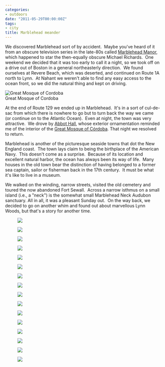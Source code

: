 ```yaml
---
categories:
- outdoors
date: "2011-05-29T00:00:00Z"
tags:
- city
title: Marblehead meander
---
```

We discovered Marblehead sort of by accident.  Maybe you've heard of it from an obscure television series in the late-80s called [Marblehead Manor](http://en.wikipedia.org/wiki/Marblehead_Manor), which happened to star the then-equally obscure Michael Richards.  One weekend we decided that it was too early to call it a night, so we took off on a drive out of Boston in a general northeasterly direction.  We found ourselves at Revere Beach, which was deserted, and continued on Route 1A north to Lynn.  At Nahant we weren't able to find any easy access to the ocean front, so we did the natural thing and kept on driving.

<img src="http://yentran.isamonkey.org/gallery/images/CordobaGreatMosque-300x223.jpg" alt="Great Mosque of Cordoba" />
<figcaption>Great Mosque of Cordoba</figcaption>

At the end of Route 129 we ended up in Marblehead.  It's in a sort of cul-de-sac from which there is nowhere to go but to turn back the way we came (or continue on to the Atlantic Ocean).  Even at night, the town was very attractive.  We drove by [Abbot Hall](http://en.wikipedia.org/wiki/Abbot_Hall_(Marblehead,_Massachusetts)), whose exterior ornamentation reminded me of the interior of the [Great Mosque of Córdoba](http://en.wikipedia.org/wiki/Cathedral%E2%80%93Mosque_of_C%C3%B3rdoba). That night we resolved to return.

Marblehead is another of the picturesque seaside towns that dot the New England coast.  The town lays claim to being the birthplace of the American Navy.  This doesn't come as a surprise.  Because of its location and excellent natural harbor, the ocean has always been its way of life.  Many houses in the old town bear the distinction of having belonged to a former sea captain, sailor or fisherman back in the 17th century.  It must be what it's like to live in a museum.

We walked on the winding, narrow streets, visited the old cemetery and toured the now abandoned Fort Sewall.  Across a narrow isthmus on a small island (i.e., a "neck") is the somewhat small Marblehead Neck Audubon sanctuary. All in all, it was a pleasant Sunday out.  On the way back, we decided to go on another whim and found out about marvellous Lynn Woods, but that's a story for another time.


<figure>
  <img src="http://yentran.isamonkey.org/gallery/marblehead/dsc_0001.jpg" />
</figure>
<figure>
  <img src="http://yentran.isamonkey.org/gallery/marblehead/dsc_0003.jpg" />
</figure>
<figure>
  <img src="http://yentran.isamonkey.org/gallery/marblehead/dsc_0004.jpg" />
</figure>
<figure>
  <img src="http://yentran.isamonkey.org/gallery/marblehead/dsc_0014.jpg" />
</figure>
<figure>
  <img src="http://yentran.isamonkey.org/gallery/marblehead/dsc_0017.jpg" />
</figure>
<figure>
  <img src="http://yentran.isamonkey.org/gallery/marblehead/dsc_0023.jpg" />
</figure>
<figure>
  <img src="http://yentran.isamonkey.org/gallery/marblehead/dsc_6115.jpg" />
</figure>
<figure>
  <img src="http://yentran.isamonkey.org/gallery/marblehead/dsc_6118.jpg" />
</figure>
<figure>
  <img src="http://yentran.isamonkey.org/gallery/marblehead/dsc_6119.jpg" />
</figure>
<figure>
  <img src="http://yentran.isamonkey.org/gallery/marblehead/dsc_6126.jpg" />
</figure>
<figure>
  <img src="http://yentran.isamonkey.org/gallery/marblehead/dsc_6134.jpg" />
</figure>
<figure>
  <img src="http://yentran.isamonkey.org/gallery/marblehead/dsc_6137.jpg" />
</figure>
<figure>
  <img src="http://yentran.isamonkey.org/gallery/marblehead/dsc_6142.jpg" />
</figure>
<figure>
  <img src="http://yentran.isamonkey.org/gallery/marblehead/dsc_6145.jpg" />
</figure>
<figure>
  <img src="http://yentran.isamonkey.org/gallery/marblehead/dsc_6147.jpg" />
</figure>
<figure>
  <img src="http://yentran.isamonkey.org/gallery/marblehead/dsc_6149.jpg" />
</figure>
